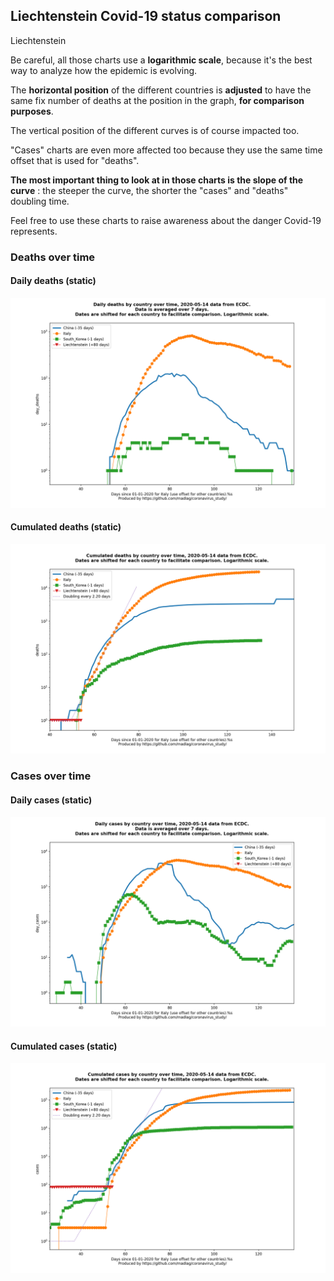 ## Liechtenstein Covid-19 status comparison 

Liechtenstein



Be careful, all those charts use a **logarithmic scale**, because it's the best way to analyze how the epidemic is evolving.
 
The **horizontal position** of the different countries is **adjusted** to have the same fix number of deaths at the position in the graph, **for comparison purposes**.

The vertical position of the different curves is of course impacted too.

"Cases" charts are even more affected too because they use the same time offset that is used for "deaths".

**The most important thing to look at in those charts is the slope of the curve** : the steeper the curve, the shorter the "cases" and "deaths" doubling time.

Feel free to use these charts to raise awareness about the danger Covid-19 represents. 


 
### Deaths over time
 
#### Daily deaths (static)
![Liechtenstein covid-19 daily deaths static chart](https://raw.githubusercontent.com/madlag/coronavirus_study/master/notebooks/graphs/2020-05-14/countries/Liechtenstein/2020-05-14_Liechtenstein_day_deaths.png "Liechtenstein covid-19 day_deaths static chart")   
 
#### Cumulated deaths (static)
![Liechtenstein covid-19 cumulated deaths static chart](https://raw.githubusercontent.com/madlag/coronavirus_study/master/notebooks/graphs/2020-05-14/countries/Liechtenstein/2020-05-14_Liechtenstein_deaths.png "Liechtenstein covid-19 deaths static chart")   

 
### Cases over time
 
#### Daily cases (static)
![Liechtenstein covid-19 daily cases static chart](https://raw.githubusercontent.com/madlag/coronavirus_study/master/notebooks/graphs/2020-05-14/countries/Liechtenstein/2020-05-14_Liechtenstein_day_cases.png "Liechtenstein covid-19 day_cases static chart")   
 
#### Cumulated cases (static)
![Liechtenstein covid-19 cumulated cases static chart](https://raw.githubusercontent.com/madlag/coronavirus_study/master/notebooks/graphs/2020-05-14/countries/Liechtenstein/2020-05-14_Liechtenstein_cases.png "Liechtenstein covid-19 cases static chart")   

